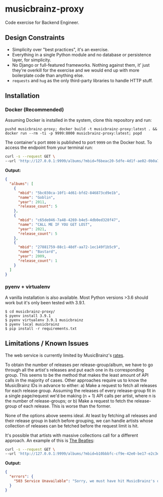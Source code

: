 # musicbrainz-proxy

Code exercise for Backend Engineer.

## Design Constraints

- Simplicity over "best practices", it's an exercise.
- Everything in a single Python module and no database or persistence layer,
    for simplicity.
- No Django or full-featured frameworks. Nothing against them, it' just they're
    overkill for the exercise and we would end up with more boilerplate
    code than anything else.
- `requests` and `hug` as the only third-party libraries to handle HTTP stuff.


## Installation

### Docker (Recommended)

Assuming Docker is installed in the system, clone this repository and run:

```shell
pushd musicbrainz-proxy; docker build -t musicbrainz-proxy:latest . && docker run --rm -ti -p 9999:8000 musicbrainz-proxy:latest; popd
```

The container's port `8000` is published to port `9999` on the Docker host. To access
the endpoint from your terminal run:

```bash
curl -s --request GET \
--url 'http://127.0.0.1:9999/albums/?mbid=f6beac20-5dfe-4d1f-ae02-0b0a740aafd6&offset=4&limit=37' | jq
```

**Output:**

```json
{
  "albums": [
    {
      "mbid": "5bc030ca-10f1-4d61-bfd2-846873cd9e1b",
      "name": "Goblin",
      "year": 2011,
      "release_count": 5
    },
    {
      "mbid": "c65de046-7a48-4269-b4e5-4db0ed328f47",
      "name": "CALL ME IF YOU GET LOST",
      "year": 2021,
      "release_count": 5
    },
    {
      "mbid": "27881759-88c1-48df-aa72-1ec149f1b5c9",
      "name": "Bastard",
      "year": 2009,
      "release_count": 1
    }
  ]
}
```

### pyenv + virtualenv

A vanilla installation is also available. Most Python versions >3.6 should work
but it's only been tested with 3.9.1.

```shell
$ cd musicbrainz-proxy/
$ pyenv install 3.9.1
$ pyenv virtualenv 3.9.1 musicbrainz
$ pyenv local musicbrainz
$ pip install -r requirements.txt
```


## Limitations / Known Issues

The web service is currently limited by MusicBrainz's [rates](https://musicbrainz.org/doc/MusicBrainz_API/Rate_Limiting).

To obtain the number of releases per release-group/album, we have to go through
all the artist's releases and put each one in its corresponding group. This seems
to be the method that makes the least amount of API calls in the majority of cases.
Other approaches require us to know the MusicBrainz IDs in advance to either:
    a) Make a request to fetch all releases for each release group. Assuming the
    releases of every release-group fit in a single page/request we'd be making
    (n + 1) API calls per artist, where n is the number of release-groups; or
    b) Make a request to fetch the release-group of each release. This is worse
    than the former.

None of the options above seems ideal. At least by fetching all releases and their
release group in batch before grouping, we can handle artists whose collection of
releases can be fetched before the request limit is hit.

It's possible that artists with massive collections call for a different approach.
An example of this is [The Beatles](https://musicbrainz.org/artist/b10bbbfc-cf9e-42e0-be17-e2c3e1d2600d):

```bash
curl -s --request GET \
--url 'http://127.0.0.1:9999/albums/?mbid=b10bbbfc-cf9e-42e0-be17-e2c3e1d2600d' | jq
```

**Output:**

```json
{
  "errors": {
    "503 Service Unavailable": "Sorry, we must have hit MusicBrainz's quota. Please try again in a minute after it resets."
  }
}
```
